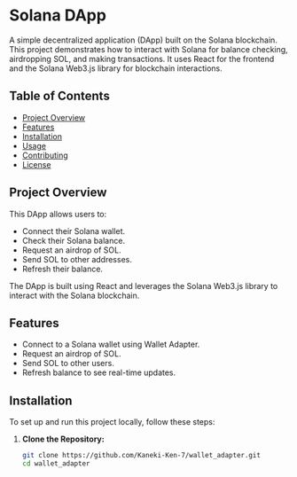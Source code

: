 # Solana DApp

A simple decentralized application (DApp) built on the Solana blockchain. This project demonstrates how to interact with Solana for balance checking, airdropping SOL, and making transactions. It uses React for the frontend and the Solana Web3.js library for blockchain interactions.

## Table of Contents

- [Project Overview](#project-overview)
- [Features](#features)
- [Installation](#installation)
- [Usage](#usage)
- [Contributing](#contributing)
- [License](#license)

## Project Overview

This DApp allows users to:

- Connect their Solana wallet.
- Check their Solana balance.
- Request an airdrop of SOL.
- Send SOL to other addresses.
- Refresh their balance.

The DApp is built using React and leverages the Solana Web3.js library to interact with the Solana blockchain.

## Features

- Connect to a Solana wallet using Wallet Adapter.
- Request an airdrop of SOL.
- Send SOL to other users.
- Refresh balance to see real-time updates.

## Installation

To set up and run this project locally, follow these steps:

1. **Clone the Repository:**

   ```bash
   git clone https://github.com/Kaneki-Ken-7/wallet_adapter.git
   cd wallet_adapter
